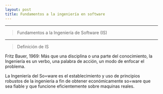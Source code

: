 ```yaml
---
layout: post
title: Fundamentos a la ingeniería en software
---
```



---
>Fundamentos a la Ingeniería de Software (IS)
---

>Definición de IS

Fritz Bauer, 1969: Más que una disciplina o una parte del
conocimiento, la Ingeniería es un verbo, una palabra de acción,
un modo de enfocar el problema.

La Ingeniería del So=ware es el establecimiento y uso de
principios robustos de la ingeniería a fin de obtener
económicamente so=ware que sea fiable y que funcione
eficientemente sobre maquinas reales.

